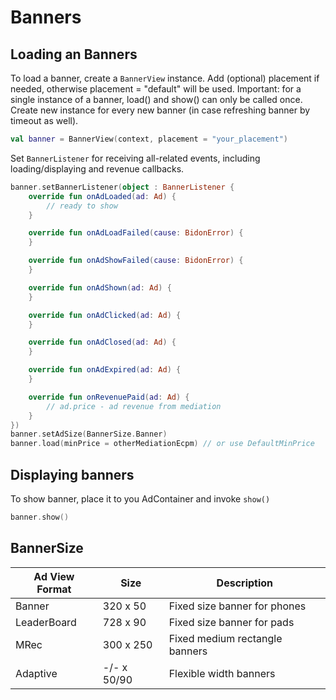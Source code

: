# Banners

## Loading an Banners

To load a banner, create a `BannerView` instance. Add (optional) placement if needed, otherwise placement = "default" will be used. 
Important: for a single instance of a banner, load() and show() can only be called once. Create new instance for every new banner (in case refreshing banner by timeout as well).

```kotlin
val banner = BannerView(context, placement = "your_placement")
```

Set `BannerListener` for receiving all-related events, including loading/displaying and revenue callbacks.

```kotlin
banner.setBannerListener(object : BannerListener {
    override fun onAdLoaded(ad: Ad) {
        // ready to show
    }

    override fun onAdLoadFailed(cause: BidonError) {
    }

    override fun onAdShowFailed(cause: BidonError) {
    }

    override fun onAdShown(ad: Ad) {
    }

    override fun onAdClicked(ad: Ad) {
    }

    override fun onAdClosed(ad: Ad) {
    }

    override fun onAdExpired(ad: Ad) {
    }

    override fun onRevenuePaid(ad: Ad) {
        // ad.price - ad revenue from mediation
    }
})
banner.setAdSize(BannerSize.Banner)
banner.load(minPrice = otherMediationEcpm) // or use DefaultMinPrice
```

## Displaying banners
To show banner, place it to you AdContainer and invoke `show()`

```kotlin
banner.show()
```

## BannerSize

| Ad View Format | Size        | Description                    |
|----------------|-------------|--------------------------------|
| Banner         | 320 x 50    | Fixed size banner for phones   |
| LeaderBoard    | 728 x 90    | Fixed size banner for pads     |
| MRec           | 300 x 250   | Fixed medium rectangle banners |
| Adaptive       | -/- x 50/90 | Flexible width banners         |
